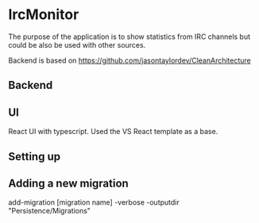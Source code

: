 # IrcMonitor

The purpose of the application is to show statistics from IRC channels but could be also be used with other sources. 

Backend is based on https://github.com/jasontaylordev/CleanArchitecture

## Backend

## UI

React UI with typescript. Used the VS React template as a base.

## Setting up


## Adding a new migration

add-migration [migration name] -verbose -outputdir "Persistence/Migrations"
